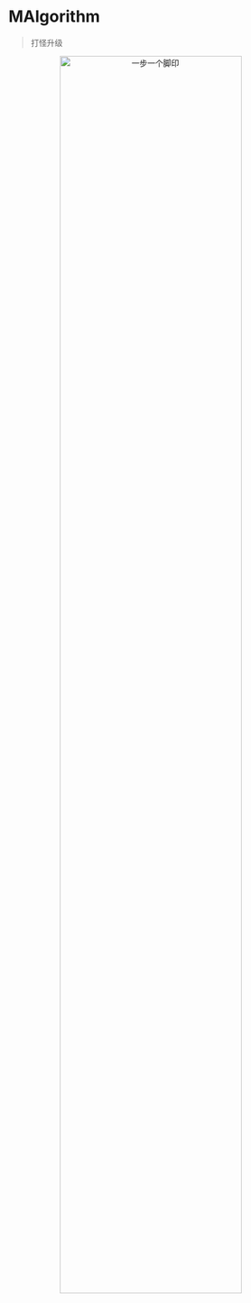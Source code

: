 # MAlgorithm

> 打怪升级

<div align=center> 
<img src="http://ouit3bg5b.bkt.clouddn.com/DFS.png" width = 80% height = 75% alt="一步一个脚印" />
</div>






 



